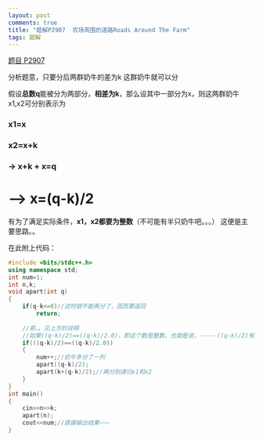 ```yaml
---
layout: post
comments: true
title: "题解P2907  农场周围的道路Roads Around The Farm"
tags: 题解
---
```


[题目 P2907](https://www.luogu.org/problemnew/show/P2907)

分析题意，只要分后两群奶牛的差为k  这群奶牛就可以分

假设**总数q**能被分为两部分，**相差为k**，那么设其中一部分为x，则这两群奶牛x1,x2可分别表示为


### x1=x 
### x2=x+k
### ->   x+k + x=q 
# -->      x=(q-k)/2

有为了满足实际条件，**x1，x2都要为整数**（不可能有半只奶牛吧。。。）
这便是主要思路。。

在此附上代码：

```cpp
#include <bits/stdc++.h>
using namespace std;
int num=1;
int n,k;
void apart(int q)
{
    if(q-k<=0)//这时就不能再分了，因而要返回
        return;
    
    //恩。。见上方的说明
    //如果((q-k)/2)==((q-k)/2.0)，即这个数是整数，也就是说，-----((q-k)/2)有整数解！！！
    if(((q-k)/2)==((q-k)/2.0))
    {
        num++;//奶牛多分了一列
        apart((q-k)/2);
        apart(k+(q-k)/2);//再分别递归x1和x2
    }
}
int main()
{
    cin>>n>>k;
    apart(n);
    cout<<num;//直接输出结果~~~
}
```

